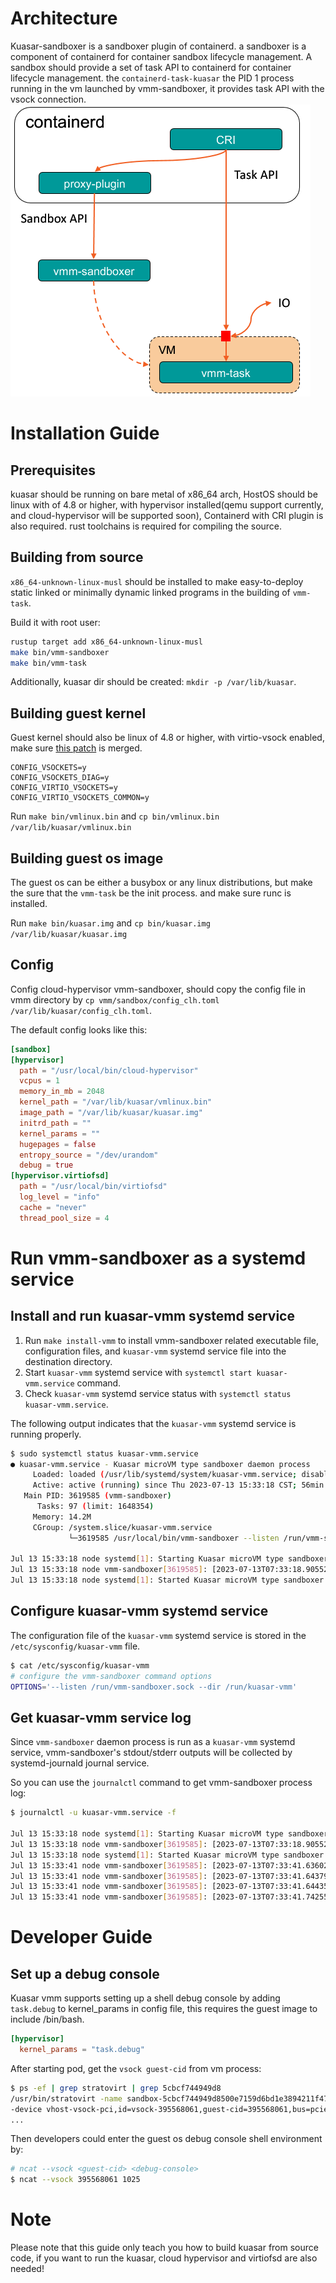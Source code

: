 # Architecture
Kuasar-sandboxer is a sandboxer plugin of containerd. a sandboxer is a component of containerd for container sandbox lifecycle management. A sandbox should provide a set of task API to containerd for container lifecycle management. the `containerd-task-kuasar` the PID 1 process running in the vm launched by vmm-sandboxer, it provides task API with the vsock connection.
![](images/arch.png)

# Installation Guide

## Prerequisites
kuasar should be running on bare metal of x86_64 arch, HostOS should be linux with of 4.8 or higher, with hypervisor installed(qemu support currently, and cloud-hypervisor will be supported soon), Containerd with CRI plugin is also required. rust toolchains is required for compiling the source.

## Building from source

`x86_64-unknown-linux-musl` should be installed to make easy-to-deploy static linked or minimally dynamic linked programs in the building of `vmm-task`.

Build it with root user:

```sh
rustup target add x86_64-unknown-linux-musl
make bin/vmm-sandboxer
make bin/vmm-task
```

Additionally, kuasar dir should be created: `mkdir -p /var/lib/kuasar`.

## Building guest kernel
Guest kernel should also be linux of 4.8 or higher, with virtio-vsock enabled, make sure [this patch](https://lore.kernel.org/all/20191122070009.5CE442068E@mail.kernel.org/T/) is merged.
```
CONFIG_VSOCKETS=y
CONFIG_VSOCKETS_DIAG=y
CONFIG_VIRTIO_VSOCKETS=y
CONFIG_VIRTIO_VSOCKETS_COMMON=y
```

Run `make bin/vmlinux.bin` and `cp bin/vmlinux.bin /var/lib/kuasar/vmlinux.bin`

## Building guest os image

The guest os can be either a busybox or any linux distributions, but make the sure that the `vmm-task` be the init process. and make sure runc is installed.

Run `make bin/kuasar.img` and `cp bin/kuasar.img /var/lib/kuasar/kuasar.img`

## Config
Config cloud-hypervisor vmm-sandboxer, should copy the config file in vmm directory by `cp vmm/sandbox/config_clh.toml /var/lib/kuasar/config_clh.toml`.

The default config looks like this:
```toml
[sandbox]
[hypervisor]
  path = "/usr/local/bin/cloud-hypervisor"
  vcpus = 1
  memory_in_mb = 2048
  kernel_path = "/var/lib/kuasar/vmlinux.bin"
  image_path = "/var/lib/kuasar/kuasar.img"
  initrd_path = ""
  kernel_params = ""
  hugepages = false
  entropy_source = "/dev/urandom"
  debug = true
[hypervisor.virtiofsd]
  path = "/usr/local/bin/virtiofsd"
  log_level = "info"
  cache = "never"
  thread_pool_size = 4
```

# Run vmm-sandboxer as a systemd service

## Install and run kuasar-vmm systemd service

1. Run `make install-vmm` to install vmm-sandboxer related executable file, configuration files, and `kuasar-vmm` systemd service file into the destination directory. 
2. Start `kuasar-vmm` systemd service with `systemctl start kuasar-vmm.service` command. 
3. Check `kuasar-vmm` systemd service status with `systemctl status kuasar-vmm.service`.

The following output indicates that the `kuasar-vmm` systemd service is running properly.
```bash
$ sudo systemctl status kuasar-vmm.service 
● kuasar-vmm.service - Kuasar microVM type sandboxer daemon process
     Loaded: loaded (/usr/lib/systemd/system/kuasar-vmm.service; disabled; vendor preset: disabled)
     Active: active (running) since Thu 2023-07-13 15:33:18 CST; 56min ago
   Main PID: 3619585 (vmm-sandboxer)
      Tasks: 97 (limit: 1648354)
     Memory: 14.2M
     CGroup: /system.slice/kuasar-vmm.service
             └─3619585 /usr/local/bin/vmm-sandboxer --listen /run/vmm-sandboxer.sock --dir /run/kuasar-vmm

Jul 13 15:33:18 node systemd[1]: Starting Kuasar microVM type sandboxer daemon process...
Jul 13 15:33:18 node vmm-sandboxer[3619585]: [2023-07-13T07:33:18.905523Z INFO  containerd_sandbox] start sandbox plugin: kuasar-sandboxer
Jul 13 15:33:18 node systemd[1]: Started Kuasar microVM type sandboxer daemon process.
```

## Configure kuasar-vmm systemd service

The configuration file of the `kuasar-vmm` systemd service is stored in the `/etc/sysconfig/kuasar-vmm` file.

```bash
$ cat /etc/sysconfig/kuasar-vmm
# configure the vmm-sandboxer command options
OPTIONS='--listen /run/vmm-sandboxer.sock --dir /run/kuasar-vmm'
```


## Get kuasar-vmm service log

Since `vmm-sandboxer` daemon process is run as a `kuasar-vmm` systemd service, vmm-sandboxer's stdout/stderr outputs will be collected by systemd-journald journal service.

So you can use the `journalctl` command to get vmm-sandboxer process log:
```bash
$ journalctl -u kuasar-vmm.service -f

Jul 13 15:33:18 node systemd[1]: Starting Kuasar microVM type sandboxer daemon process...                                                       
Jul 13 15:33:18 node vmm-sandboxer[3619585]: [2023-07-13T07:33:18.905523Z INFO  containerd_sandbox] start sandbox plugin: kuasar-sandboxer      
Jul 13 15:33:18 node systemd[1]: Started Kuasar microVM type sandboxer daemon process.
Jul 13 15:33:41 node vmm-sandboxer[3619585]: [2023-07-13T07:33:41.636023Z INFO  containerd_sandbox::rpc] remove container c0da24a1e3c614fcb8bc70b76708ce2e8089c1f6386abc328973a8fff3ede761 from sandbox 31e668050c2031e9e7243720eaa8264c42b0283007e419948689cac2badb71cd
Jul 13 15:33:41 node vmm-sandboxer[3619585]: [2023-07-13T07:33:41.643792Z INFO  containerd_sandbox::rpc] stop sandbox 31e668050c2031e9e7243720eaa8264c42b0283007e419948689cac2badb71cd
Jul 13 15:33:41 node vmm-sandboxer[3619585]: [2023-07-13T07:33:41.644358Z ERROR vmm_sandboxer::stratovirt::virtiofs] vhost_user_fs exit signal: 9 (SIGKILL)
Jul 13 15:33:41 node vmm-sandboxer[3619585]: [2023-07-13T07:33:41.742550Z INFO  containerd_sandbox::rpc] shutdown sandbox 31e668050c2031e9e7243720eaa8264c42b0283007e419948689cac2badb71cd
```

# Developer  Guide

## Set up a debug console

Kuasar vmm supports setting up a shell debug console by adding `task.debug` to kernel_params in config file, this requires the guest image to include /bin/bash.

```toml
[hypervisor]
  kernel_params = "task.debug"
```

After starting pod, get the `vsock guest-cid` from vm process:

```bash
$ ps -ef | grep stratovirt | grep 5cbcf744949d8 
/usr/bin/stratovirt -name sandbox-5cbcf744949d8500e7159d6bd1e3894211f475549c0be15d9c60d3c502c7ede3 ...
-device vhost-vsock-pci,id=vsock-395568061,guest-cid=395568061,bus=pcie.0,addr=0x3,vhostfd=3 
...
```

Then developers could enter the guest os debug console shell environment by:

```bash
# ncat --vsock <guest-cid> <debug-console>
$ ncat --vsock 395568061 1025
```

# Note

Please note that this guide only teach you how to build kuasar from source code, if you want to run the kuasar, cloud hypervisor and virtiofsd are also needed!
